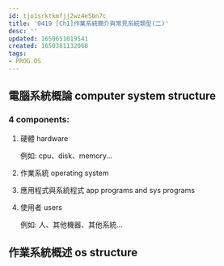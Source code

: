 ```yaml
---
id: tjo1srktkmfjj2wz4e5bn7c
title: '0419 [Ch1]作業系統簡介與常見系統類型(二)'
desc: ''
updated: 1650651019541
created: 1650381132068
tags:
- PROG.OS
---
```


## 電腦系統概論 computer system structure

### 4 components:

1. 硬體 hardware

   例如: cpu、disk、memory...

2. 作業系統 operating system

3. 應用程式與系統程式 app programs and sys programs

4. 使用者 users

   例如: 人、其他機器、其他系統...

## 作業系統概述 os structure

